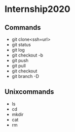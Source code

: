 # Internship2020
## Commands
* git clone<ssh=url>
* git status
* git log
* git checkout -b <branch-name>
* git push
* git pull
* git checkout
* git branch -D <branch-name>
## Unixcommands
* ls
* cd
* mkdir
* cat
* rm